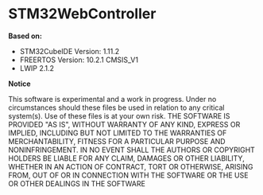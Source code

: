 # STM32WebController

**Based on:**

* STM32CubeIDE Version: 1.11.2
* FREERTOS Version: 10.2.1 CMSIS_V1
* LWIP 2.1.2

**Notice**

This software is experimental and a work in progress. Under no circumstances should these files be used in relation to any critical system(s). Use of these files is at your own risk.
THE SOFTWARE IS PROVIDED "AS IS", WITHOUT WARRANTY OF ANY KIND, EXPRESS OR IMPLIED, INCLUDING BUT NOT LIMITED TO THE WARRANTIES OF MERCHANTABILITY, FITNESS FOR A PARTICULAR PURPOSE AND NONINFRINGEMENT. IN NO EVENT SHALL THE AUTHORS OR COPYRIGHT HOLDERS BE LIABLE FOR ANY CLAIM, DAMAGES OR OTHER LIABILITY, WHETHER IN AN ACTION OF CONTRACT, TORT OR OTHERWISE, ARISING FROM, OUT OF OR IN CONNECTION WITH THE SOFTWARE OR THE USE OR OTHER DEALINGS IN THE SOFTWARE